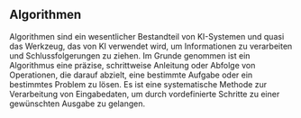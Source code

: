 ## Algorithmen
Algorithmen sind ein wesentlicher Bestandteil von KI-Systemen und quasi das Werkzeug, das von KI verwendet wird, um Informationen zu verarbeiten und Schlussfolgerungen zu ziehen. Im Grunde genommen ist ein Algorithmus eine präzise, schrittweise Anleitung oder Abfolge von Operationen, die darauf abzielt, eine bestimmte Aufgabe oder ein bestimmtes Problem zu lösen. Es ist eine systematische Methode zur Verarbeitung von Eingabedaten, um durch vordefinierte Schritte zu einer gewünschten Ausgabe zu gelangen.
